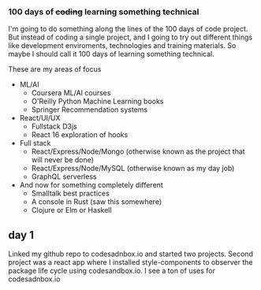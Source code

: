 ### 100 days of ~~coding~~ learning something technical

I'm going to do something along the lines of the 100 days of code project. 
But instead of coding a single project, and I going to try out different things
like development enviroments, technologies and training materials.  So maybe I
should call it 100 days of learning something technical.

These are my areas of focus

* ML/AI
  * Coursera ML/AI courses
  * O'Reilly Python Machine Learning books
  * Springer Recommendation systems 
* React/UI/UX
  * Fullstack D3js
  * React 16 exploration of hooks
* Full stack 
  * React/Express/Node/Mongo (otherwise known as the project that will never be done)
  * React/Express/Node/MySQL (otherwise known as my day job)
  * GraphQL serverless 
* And now for something completely different
  * Smalltalk best practices
  * A console in Rust (saw this somewhere)
  * Clojure or Elm or Haskell
  
## day 1

Linked my github repo to codesadnbox.io and started two projects.  Second project was a react app where I installed style-components to observer the package life cycle using codesandbox.io.  I see a ton of uses for codesadnbox.io
